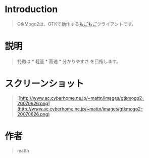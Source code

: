 # Introduction #

> GtkMogo2は、GTKで動作する[もごもご](http://mogo2.jp/)クライアントです。

# 説明 #

> 特徴は
    * 軽量
    * 高速
    * 分かりやすさ
> を目指します。

# スクリーンショット #
> ![http://www.ac.cyberhome.ne.jp/~mattn/images/gtkmogo2-20070626.png](http://www.ac.cyberhome.ne.jp/~mattn/images/gtkmogo2-20070626.png)

# 作者 #
> mattn